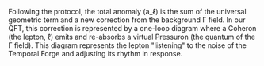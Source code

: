 Following the protocol, the total anomaly (a_ℓ) is the sum of the universal geometric term and a new correction from the background Γ field. In our QFT, this correction is represented by a one-loop diagram where a Coheron (the lepton, ℓ) emits and re-absorbs a virtual Pressuron (the quantum of the Γ field). This diagram represents the lepton "listening" to the noise of the Temporal Forge and adjusting its rhythm in response.